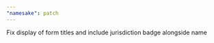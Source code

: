 ```yaml
---
"namesake": patch
---
```


Fix display of form titles and include jurisdiction badge alongside name
